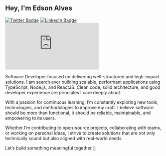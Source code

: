 Hey, I'm Edson Alves
---

[![Twitter Badge](https://img.shields.io/badge/-Website%20|%20devedsonalves-0047b5?style=flat-square&logo=Twitter&logoColor=white&link=https://devedsonalves.vercel.app)](https://devedsonalves.vercel.app) 
[![Linkedin Badge](https://img.shields.io/badge/-Linkedin%20|%20Edson%20Alves-0047b5?style=flat-square&logo=Linkedin&logoColor=white&link=https://www.linkedin.com/in/edsonalves/)](https://www.linkedin.com/in/edson4lves/) 
[![Gmail Badge](https://img.shields.io/badge/Email%20|%20devedsonalves@gmail.com-0047b5?style=flat-square&link=mailto:devedsonalves@gmail.com)](mailto:devedsonalves@gmail.com)

Software Developer focused on delivering well-structured and high-impact solutions.
I am search ever building scalable, performant applications using TypeScript, Node.js, and ReactJS. Clean code, solid architecture, and good developer experience are principles I care deeply about.

With a passion for continuous learning, I’m constantly exploring new tools, technologies, and methodologies to improve my craft. I believe software should be more than functional, it should be reliable, maintainable, and empowering to its users.

Whether I’m contributing to open-source projects, collaborating with teams, or working on personal ideas, I strive to create solutions that are not only technically sound but also aligned with real-world needs.

Let’s build something meaningful together :)

